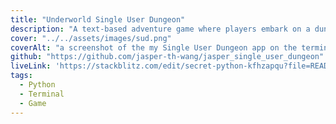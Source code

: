 ```yaml
---
title: "Underworld Single User Dungeon"
description: "A text-based adventure game where players embark on a dungeon quest, engage with dynamic dialogues, and make choices that influence the game's narrative and their character's attributes."
cover: "../../assets/images/sud.png"
coverAlt: "a screenshot of the my Single User Dungeon app on the terminal"
github: "https://github.com/jasper-th-wang/jasper_single_user_dungeon"
liveLink: 'https://stackblitz.com/edit/secret-python-kfhzapqu?file=README.md&view=editor'
tags:
  - Python
  - Terminal
  - Game
---
```

